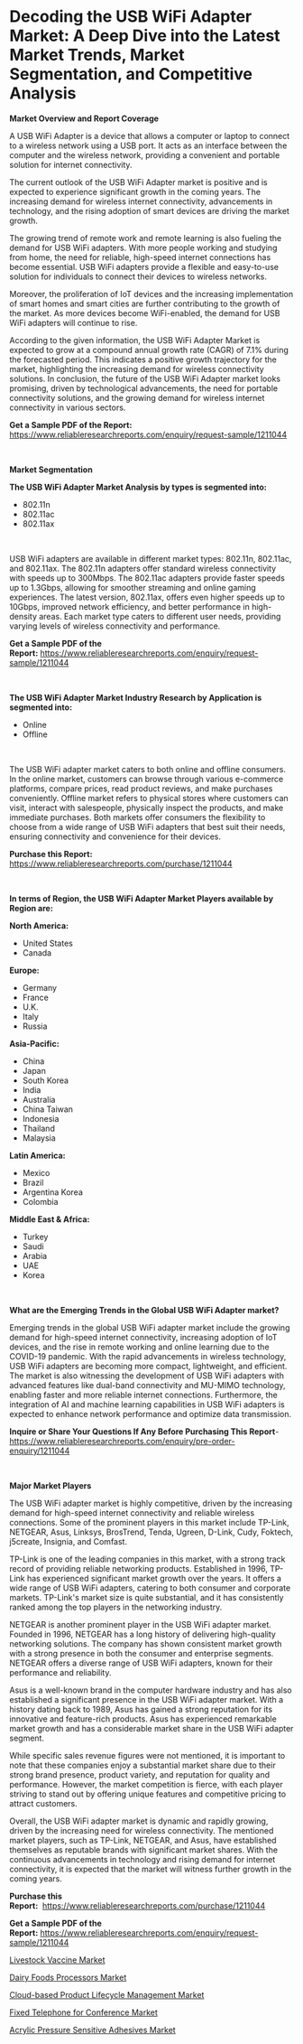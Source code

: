 <p><h1>Decoding the USB WiFi Adapter Market: A Deep Dive into the Latest Market Trends, Market Segmentation, and Competitive Analysis</h1></p><p><strong>Market Overview and Report Coverage</strong></p>
<p><p>A USB WiFi Adapter is a device that allows a computer or laptop to connect to a wireless network using a USB port. It acts as an interface between the computer and the wireless network, providing a convenient and portable solution for internet connectivity.</p><p>The current outlook of the USB WiFi Adapter market is positive and is expected to experience significant growth in the coming years. The increasing demand for wireless internet connectivity, advancements in technology, and the rising adoption of smart devices are driving the market growth.</p><p>The growing trend of remote work and remote learning is also fueling the demand for USB WiFi adapters. With more people working and studying from home, the need for reliable, high-speed internet connections has become essential. USB WiFi adapters provide a flexible and easy-to-use solution for individuals to connect their devices to wireless networks.</p><p>Moreover, the proliferation of IoT devices and the increasing implementation of smart homes and smart cities are further contributing to the growth of the market. As more devices become WiFi-enabled, the demand for USB WiFi adapters will continue to rise.</p><p>According to the given information, the USB WiFi Adapter Market is expected to grow at a compound annual growth rate (CAGR) of 7.1% during the forecasted period. This indicates a positive growth trajectory for the market, highlighting the increasing demand for wireless connectivity solutions. In conclusion, the future of the USB WiFi Adapter market looks promising, driven by technological advancements, the need for portable connectivity solutions, and the growing demand for wireless internet connectivity in various sectors.</p></p>
<p><strong>Get a Sample PDF of the Report:</strong> <a href="https://www.reliableresearchreports.com/enquiry/request-sample/1211044">https://www.reliableresearchreports.com/enquiry/request-sample/1211044</a></p>
<p>&nbsp;</p>
<p><strong>Market Segmentation</strong></p>
<p><strong>The USB WiFi Adapter Market Analysis by types is segmented into:</strong></p>
<p><ul><li>802.11n</li><li>802.11ac</li><li>802.11ax</li></ul></p>
<p>&nbsp;</p>
<p><p>USB WiFi adapters are available in different market types: 802.11n, 802.11ac, and 802.11ax. The 802.11n adapters offer standard wireless connectivity with speeds up to 300Mbps. The 802.11ac adapters provide faster speeds up to 1.3Gbps, allowing for smoother streaming and online gaming experiences. The latest version, 802.11ax, offers even higher speeds up to 10Gbps, improved network efficiency, and better performance in high-density areas. Each market type caters to different user needs, providing varying levels of wireless connectivity and performance.</p></p>
<p><strong>Get a Sample PDF of the Report:</strong>&nbsp;<a href="https://www.reliableresearchreports.com/enquiry/request-sample/1211044">https://www.reliableresearchreports.com/enquiry/request-sample/1211044</a></p>
<p>&nbsp;</p>
<p><strong>The USB WiFi Adapter Market Industry Research by Application is segmented into:</strong></p>
<p><ul><li>Online</li><li>Offline</li></ul></p>
<p>&nbsp;</p>
<p><p>The USB WiFi adapter market caters to both online and offline consumers. In the online market, customers can browse through various e-commerce platforms, compare prices, read product reviews, and make purchases conveniently. Offline market refers to physical stores where customers can visit, interact with salespeople, physically inspect the products, and make immediate purchases. Both markets offer consumers the flexibility to choose from a wide range of USB WiFi adapters that best suit their needs, ensuring connectivity and convenience for their devices.</p></p>
<p><strong>Purchase this Report:</strong>&nbsp; <a href="https://www.reliableresearchreports.com/purchase/1211044">https://www.reliableresearchreports.com/purchase/1211044</a></p>
<p>&nbsp;</p>
<p><strong>In terms of Region, the USB WiFi Adapter Market Players available by Region are:</strong></p>
<p>
    <p> <strong> North America: </strong>
        <ul>
            <li>United States</li>
            <li>Canada</li>
        </ul>
        </p> 
    <p> <strong> Europe: </strong>
        <ul>
            <li>Germany</li>
            <li>France</li>
            <li>U.K.</li>
            <li>Italy</li>
            <li>Russia</li>
        </ul>
        </p> 
    <p> <strong> Asia-Pacific: </strong>
        <ul>
            <li>China</li>
            <li>Japan</li>
            <li>South Korea</li>
            <li>India</li>
            <li>Australia</li>
            <li>China Taiwan</li>
            <li>Indonesia</li>
            <li>Thailand</li>
            <li>Malaysia</li>
        </ul>
        </p> 
    <p> <strong> Latin America: </strong>
        <ul>
            <li>Mexico</li>
            <li>Brazil</li>
            <li>Argentina Korea</li>
            <li>Colombia</li>
        </ul>
        </p> 
    <p> <strong> Middle East & Africa: </strong>
        <ul>
            <li>Turkey</li>
            <li>Saudi</li>
            <li>Arabia</li>
            <li>UAE</li>
            <li>Korea</li>
        </ul>
    </p>
    </p>
<p>&nbsp;</p>
<p><strong>What are the Emerging Trends in the Global USB WiFi Adapter market?</strong></p>
<p><p>Emerging trends in the global USB WiFi adapter market include the growing demand for high-speed internet connectivity, increasing adoption of IoT devices, and the rise in remote working and online learning due to the COVID-19 pandemic. With the rapid advancements in wireless technology, USB WiFi adapters are becoming more compact, lightweight, and efficient. The market is also witnessing the development of USB WiFi adapters with advanced features like dual-band connectivity and MU-MIMO technology, enabling faster and more reliable internet connections. Furthermore, the integration of AI and machine learning capabilities in USB WiFi adapters is expected to enhance network performance and optimize data transmission.</p></p>
<p><strong>Inquire or Share Your Questions If Any Before Purchasing This Report</strong>- <a href="https://www.reliableresearchreports.com/enquiry/pre-order-enquiry/1211044">https://www.reliableresearchreports.com/enquiry/pre-order-enquiry/1211044</a></p>
<p>&nbsp;</p>
<p><strong>Major Market Players</strong></p>
<p><p>The USB WiFi adapter market is highly competitive, driven by the increasing demand for high-speed internet connectivity and reliable wireless connections. Some of the prominent players in this market include TP-Link, NETGEAR, Asus, Linksys, BrosTrend, Tenda, Ugreen, D-Link, Cudy, Foktech, j5create, Insignia, and Comfast.</p><p>TP-Link is one of the leading companies in this market, with a strong track record of providing reliable networking products. Established in 1996, TP-Link has experienced significant market growth over the years. It offers a wide range of USB WiFi adapters, catering to both consumer and corporate markets. TP-Link's market size is quite substantial, and it has consistently ranked among the top players in the networking industry.</p><p>NETGEAR is another prominent player in the USB WiFi adapter market. Founded in 1996, NETGEAR has a long history of delivering high-quality networking solutions. The company has shown consistent market growth with a strong presence in both the consumer and enterprise segments. NETGEAR offers a diverse range of USB WiFi adapters, known for their performance and reliability.</p><p>Asus is a well-known brand in the computer hardware industry and has also established a significant presence in the USB WiFi adapter market. With a history dating back to 1989, Asus has gained a strong reputation for its innovative and feature-rich products. Asus has experienced remarkable market growth and has a considerable market share in the USB WiFi adapter segment.</p><p>While specific sales revenue figures were not mentioned, it is important to note that these companies enjoy a substantial market share due to their strong brand presence, product variety, and reputation for quality and performance. However, the market competition is fierce, with each player striving to stand out by offering unique features and competitive pricing to attract customers.</p><p>Overall, the USB WiFi adapter market is dynamic and rapidly growing, driven by the increasing need for wireless connectivity. The mentioned market players, such as TP-Link, NETGEAR, and Asus, have established themselves as reputable brands with significant market shares. With the continuous advancements in technology and rising demand for internet connectivity, it is expected that the market will witness further growth in the coming years.</p></p>
<p><strong>Purchase this Report:</strong>&nbsp;&nbsp;<a href="https://www.reliableresearchreports.com/purchase/1211044">https://www.reliableresearchreports.com/purchase/1211044</a></p>
<p></p>
<p><strong>Get a Sample PDF of the Report:</strong>&nbsp;<a href="https://www.reliableresearchreports.com/enquiry/request-sample/1211044">https://www.reliableresearchreports.com/enquiry/request-sample/1211044</a></p>
<p><p><a href="https://medium.com/@sanju991215/livestock-vaccine-market-size-cagr-trends-2024-2030-961467f03e71">Livestock Vaccine Market</a></p><p><a href="https://www.linkedin.com/pulse/dairy-foods-processors-market-size-share-amp-trends-analysis-ednhc/">Dairy Foods Processors Market</a></p><p><a href="https://github.com/deliacustodio40/Market-Research-Report-List-1/blob/main/cloud-based-product-lifecycle-management-market.md">Cloud-based Product Lifecycle Management Market</a></p><p><a href="https://www.linkedin.com/pulse/fixed-telephone-conference-market-size-growth-forecast-jr9uc/">Fixed Telephone for Conference Market</a></p><p><a href="https://medium.com/@chiragreportprime2/acrylic-pressure-sensitive-adhesives-market-size-growth-forecast-2023-2030-bf9383219597">Acrylic Pressure Sensitive Adhesives Market</a></p></p>